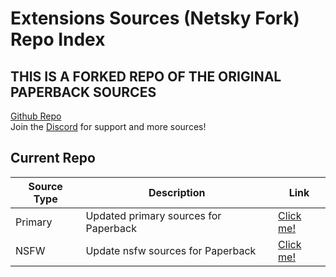 # Extensions Sources (Netsky Fork) Repo Index

## THIS IS A FORKED REPO OF THE ORIGINAL PAPERBACK SOURCES

[Github Repo](https://github.com/amanojakudesuyo/extensions-sources)
<br>
Join the [Discord](https://discord.gg/rmf6jQpMU9) for support and more sources!

## Current Repo

| Source Type | Description |          Link |
| ---        |    ----   |         --- |
| Primary      | Updated primary sources for Paperback      | [Click me!](https://amanojakudesuyo.github.io/extensions-sources/primary/)    |
| NSFW   | Update nsfw sources for Paperback     |  [Click me!](https://amanojakudesuyo.github.io/extensions-sources/nsfw/)    |
